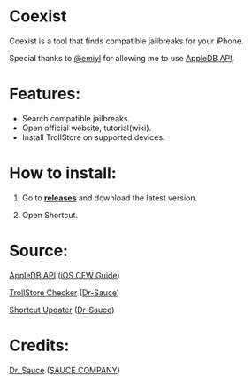 # Coexist

Coexist is a tool that finds compatible jailbreaks for your iPhone.

Special thanks to [@emiyl](https://github.com/emiyl) for allowing me to use [AppleDB API](https://github.com/littlebyteorg/appledb/tree/gh-pages).

# Features:
- Search compatible jailbreaks.
- Open official website, tutorial(wiki).
- Install TrollStore on supported devices.

# How to install:

1. Go to [**releases**](https://github.com/Dr-Sauce/Coexist/releases/latest) and download the latest version.

2. Open Shortcut.

# Source:
[AppleDB API](https://github.com/littlebyteorg/appledb/tree/gh-pages) ([iOS CFW Guide](https://ios.cfw.guide/))

[TrollStore Checker](https://github.com/dr-sauce/trollstorechecker) ([Dr-Sauce](https://github.com/Dr-Sauce))

[Shortcut Updater](https://github.com/Dr-Sauce/ShortcutUpdater) ([Dr-Sauce](https://github.com/Dr-Sauce))

# Credits:
[Dr. Sauce](https://github.com/dr-sauce) ([SAUCE COMPANY](https://m.blog.naver.com/saucecompany_))
